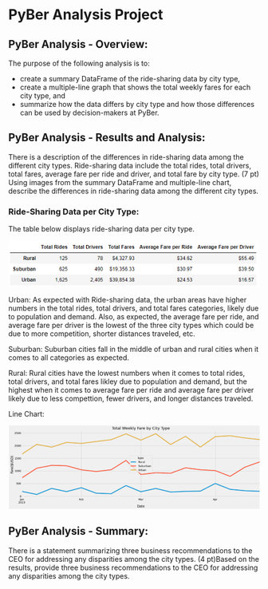 # PyBer Analysis Project

## PyBer Analysis - Overview:

The purpose of the following analysis is to:
- create a summary DataFrame of the ride-sharing data by city type, 
- create a multiple-line graph that shows the total weekly fares for each city type, and
- summarize how the data differs by city type and how those differences can be used by decision-makers at PyBer.

## PyBer Analysis - Results and Analysis:

There is a description of the differences in ride-sharing data among the different city types. Ride-sharing data include the total rides, total drivers, total fares, average fare per ride and driver, and total fare by city type. (7 pt) Using images from the summary DataFrame and multiple-line chart, describe the differences in ride-sharing data among the different city types.

### Ride-Sharing Data per City Type:

The table below displays ride-sharing data per city type.

![Pyber_Summary_Dataframe](Resources/Pyber_Summary_Dataframe.PNG)

Urban: As expected with Ride-sharing data, the urban areas have higher numbers in the total rides, total drivers, and total fares categories, likely due to population and demand.  Also, as expected, the average fare per ride, and average fare per driver is the lowest of the three city types which could be due to more competition, shorter distances traveled, etc.

Suburban: Suburban cities fall in the middle of urban and rural cities when it comes to all categories as expected.

Rural: Rural cities have the lowest numbers when it comes to total rides, total drivers, and total fares likley due to population and demand, but the highest when it comes to average fare per ride and average fare per driver likely due to less compettion, fewer drivers, and longer distances traveled.

Line Chart:

![PyBer_Weekly_Fare_Line_Chart](Resources/PyBer_Weekly_Fare_Line_Chart.PNG)

## PyBer Analysis - Summary:

There is a statement summarizing three business recommendations to the CEO for addressing any disparities among the city types. (4 pt)Based on the results, provide three business recommendations to the CEO for addressing any disparities among the city types.
